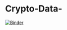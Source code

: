 # Crypto-Data-

[![Binder](https://mybinder.org/badge_logo.svg)](https://mybinder.org/v2/gh/OmarElsafy/Crypto-Data-/6229831b619d8992a9d3a07ccdba5daf5a5275c1)
